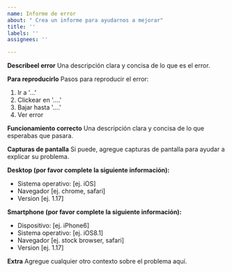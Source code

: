 ```yaml
---
name: Informe de error
about: " Crea un informe para ayudarnos a mejorar"
title: ''
labels: ''
assignees: ''

---
```


**Describeel error**
Una descripción clara y concisa de lo que es el error.

**Para reproducirlo**
Pasos para reproducir el error:
1. Ir a '...'
2. Clickear en '....'
3. Bajar hasta '....'
4. Ver error

**Funcionamiento correcto**
Una descripción clara y concisa de lo que esperabas que pasara.

**Capturas de pantalla**
Si puede, agregue capturas de pantalla para ayudar a explicar su problema.

**Desktop (por favor complete la siguiente información):**
 - Sistema operativo: [ej. iOS]
 - Navegador [ej. chrome, safari]
 - Version [ej. 1.17]

**Smartphone (por favor complete la siguiente información):**
 - Dispositivo: [ej. iPhone6]
 - Sistema operativo: [ej. iOS8.1]
 - Navegador [ej. stock browser, safari]
 - Version [ej. 1.17]

**Extra**
Agregue cualquier otro contexto sobre el problema aquí.
